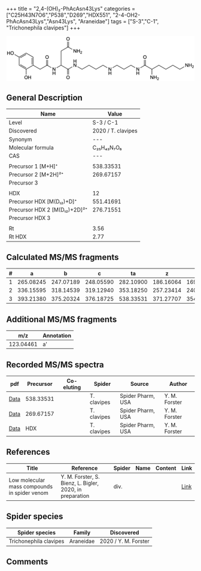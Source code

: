 +++
title = "2,4-(OH)₂-PhAcAsn43Lys"
categories = ["C25H43N7O6","P538","D269","HDX551",
"2-4-OH2-PhAcAsn43Lys","Asn43Lys",
"Araneidae"]
tags = ["S-3","C-1",
"Trichonephila clavipes"]
+++

![](/img/2-4-OH2-PhAcAsn43Lys.png)

## General Description

| Name                       | Value              |
|----------------------------|--------------------|
| Level                      | S-3 / C-1          |
| Discovered                 | 2020 / T. clavipes |
| Synonym                    | ---                |
| Molecular formula          | C₂₅H₄₃N₇O₆                   |
| CAS                        | ---                |
|                            |                    |
| Precursor 1 [M+H]⁺         | 538.33531                   |
| Precursor 2 [M+2H]²⁺       | 269.67157                   |
| Precursor 3                |                    |
|                            |                    |
| HDX                        | 12                   |
| Precursor HDX   [M(D₁₂)+D]⁺   | 551.41691                   |
| Precursor HDX 2 [M(D₁₂)+2D]²⁺ | 276.71551                   |
| Precursor HDX 3            |                    |
|                            |                    |
| Rt                         | 3.56                   |
| Rt HDX                     | 2.77                   |

## Calculated MS/MS fragments

| # | a         | b         | c         | ta        | z         | y         | tz        |
|---|-----------|-----------|-----------|-----------|-----------|-----------|-----------|
| 1 | 265.08245 | 247.07189 | 248.05590 | 282.10900 | 186.16064 | 169.13409 | 203.18719 |
| 2 | 336.15595 | 318.14539 | 319.12940 | 353.18250 | 257.23414 | 240.20759 | 274.26069 |
| 3 | 393.21380 | 375.20324 | 376.18725 | 538.33531 | 371.27707 | 354.25052 | 388.30362 |

## Additional MS/MS fragments

| m/z       | Annotation |
|-----------|------------|
| 123.04461 | a'         |

## Recorded MS/MS spectra

| pdf                                             | Precursor | Co-eluting | Spider      | Source                       | Author        |
|-------------------------------------------------|-----------|------------|-------------|------------------------------|---------------|
| [Data](/pdf/N-clavipes/538_2-4-OH2-PhAcAsn43Lys_Nc.pdf) | 538.33531 |           | T. clavipes | Spider Pharm, USA | Y. M. Forster |
| [Data](/pdf/N-clavipes/538_2-4-OH2-PhAcAsn43Lys_Nc_2.pdf) | 269.67157 |           | T. clavipes | Spider Pharm, USA | Y. M. Forster |
| [Data](/pdf/N-clavipes/538_2-4-OH2-PhAcAsn43Lys_Nc_HDX.pdf) | HDX |           | T. clavipes | Spider Pharm, USA | Y. M. Forster |


## References

| Title | Reference | Spider | Name | Content | Link |
|-------|-----------|--------|------|---------|------|
| Low molecular mass compounds in spider venom      | Y. M. Forster, S. Bienz, L. Bigler, 2020, in preparation          | div.       |   |   | [Link](unknown) |

## Spider species

| Spider species     | Family     | Discovered           |
|--------------------|------------|----------------------|
| Trichonephila clavipes | Araneidae | 2020 / Y. M. Forster |


## Comments